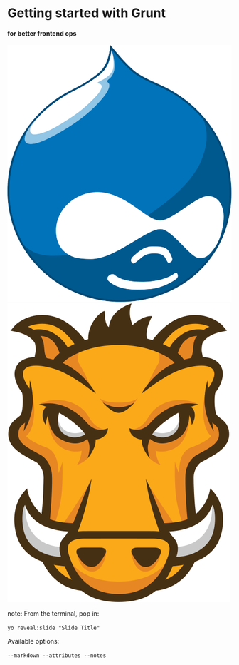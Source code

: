 # Getting started with Grunt #
#### for better frontend ops

![The drupal logo of a drop with eyes](img/drupal-logo.svg)
![The grunt logo of a cartoon boar](img/grunt-logo.svg)

note:
From the terminal, pop in:

  ```yo reveal:slide "Slide Title"```

Available options:

 ```--markdown --attributes --notes```
